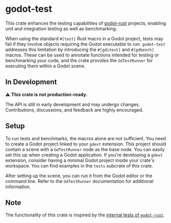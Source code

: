 # godot-test

This crate enhances the testing capabilities of [godot-rust](https://github.com/godot-rust/gdext) projects, enabling unit and integration testing as well as benchmarking.

When using the standard `#[test]` Rust macro in a Godot project, tests may fail if they involve objects requiring the Godot executable to run. `godot-test` addresses this limitation by introducing the `#[gditest]` and `#[gdbench]` macros. These can be used to annotate functions intended for testing or benchmarking your code, and the crate provides the `GdTestRunner` for executing them within a Godot scene.

## In Development

⚠️ **This crate is not production-ready.**

The API is still in early development and may undergo changes. Contributions, discussions, and feedback are highly encouraged.

## Setup

To run tests and benchmarks, the macros alone are not sufficient. You need to create a Godot project linked to your `gdext` extension. This project should contain a scene with a `GdTestRunner` node as the base node. You can easily set this up when creating a Godot application. If you're developing a `gdext` extension, consider having a minimal Godot project inside your crate's workspace. You can find examples in the `tests` subcrate of this crate.

After setting up the scene, you can run it from the Godot editor or the command line. Refer to the `GdTestRunner` documentation for additional information.

## Note

The functionality of this crate is inspired by the [internal tests of `godot-rust`](https://github.com/godot-rust/gdext/tree/master/itest).

